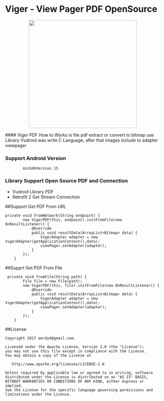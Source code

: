 # Viger - View Pager PDF OpenSource

<p align="center">
  <img src="https://aeroyid.files.wordpress.com/2017/01/screenshot_1485855976.png" width="350"/>
</p>
#### Viger PDF How to Works is file pdf extract or convert to bitmap use Library Vudroid was write C Language, after that images include to adapter viewpager

### Support Android Version
```
        minSdkVersion 15
```
### Library Support Open Source PDF and Connection 
- Vudroid Library PDF
- Retrofit 2 Get Stream Connection

##Support Get PDF From URL
```
private void fromNetwork(String endpoint) {
        new VigerPDF(this, endpoint).initFromFile(new OnResultListener() {
            @Override
            public void resultData(ArrayList<Bitmap> data) {
                VigerAdapter adapter = new VigerAdapter(getApplicationContext(),data);
                viewPager.setAdapter(adapter);
            }
        });
    }
```

##Supprt Get PDF From File
```
 private void fromFile(String path) {
        File file = new File(path);
        new VigerPDF(this, file).initFromFile(new OnResultListener() {
            @Override
            public void resultData(ArrayList<Bitmap> data) {
                VigerAdapter adapter = new VigerAdapter(getApplicationContext(),data);
                viewPager.setAdapter(adapter);
            }
        });
    }
```

##License
```
Copyright 2017 aerdy4@gmail.com.

Licensed under the Apache License, Version 2.0 (the "License");
you may not use this file except in compliance with the License.
You may obtain a copy of the License at

   http://www.apache.org/licenses/LICENSE-2.0

Unless required by applicable law or agreed to in writing, software
distributed under the License is distributed on an "AS IS" BASIS,
WITHOUT WARRANTIES OR CONDITIONS OF ANY KIND, either express or implied.
See the License for the specific language governing permissions and
limitations under the License.
```
